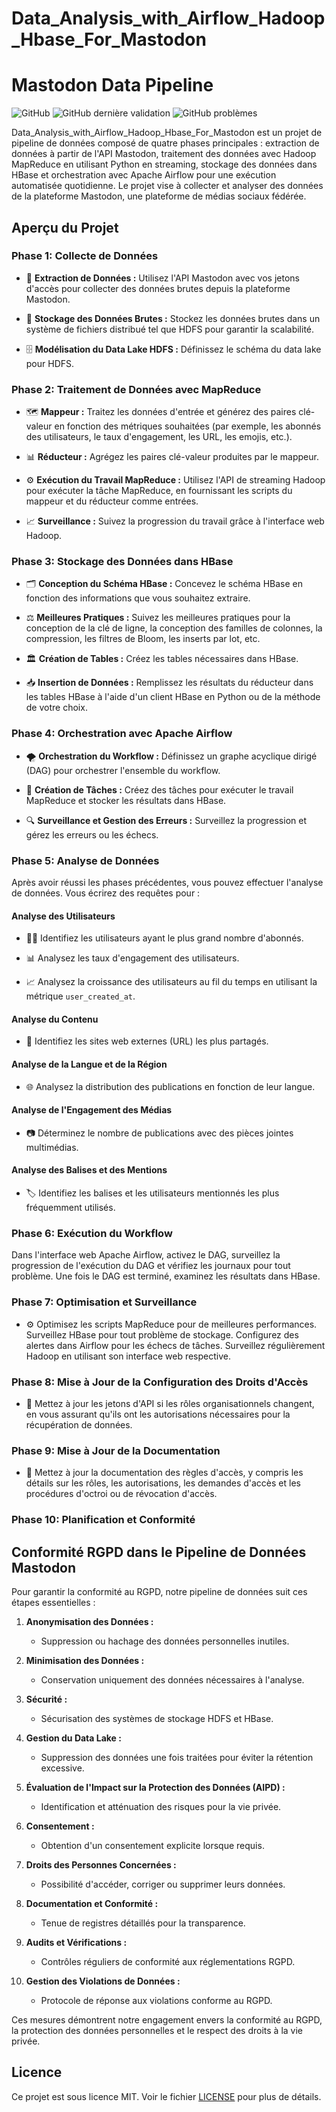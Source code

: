 # Data_Analysis_with_Airflow_Hadoop_Hbase_For_Mastodon

# Mastodon Data Pipeline

![GitHub](https://img.shields.io/github/license/omardbaa/Data_Analysis_with_Airflow_Hadoop_Hbase_For_MastodoW) ![GitHub dernière validation](https://img.shields.io/github/last-commit/omardbaa/Data_Analysis_with_Airflow_Hadoop_Hbase_For_MastodoW) ![GitHub problèmes](https://img.shields.io/github/issues/omardbaa/Data_Analysis_with_Airflow_Hadoop_Hbase_For_MastodoW)

Data_Analysis_with_Airflow_Hadoop_Hbase_For_Mastodon est un projet de pipeline de données composé de quatre phases principales : extraction de données à partir de l'API Mastodon, traitement des données avec Hadoop MapReduce en utilisant Python en streaming, stockage des données dans HBase et orchestration avec Apache Airflow pour une exécution automatisée quotidienne. Le projet vise à collecter et analyser des données de la plateforme Mastodon, une plateforme de médias sociaux fédérée.

## Aperçu du Projet

### Phase 1: Collecte de Données
- 📡 **Extraction de Données :** Utilisez l'API Mastodon avec vos jetons d'accès pour collecter des données brutes depuis la plateforme Mastodon.

- 💾 **Stockage des Données Brutes :** Stockez les données brutes dans un système de fichiers distribué tel que HDFS pour garantir la scalabilité.

- 🗄️ **Modélisation du Data Lake HDFS :** Définissez le schéma du data lake pour HDFS.

### Phase 2: Traitement de Données avec MapReduce
- 🗺️ **Mappeur :** Traitez les données d'entrée et générez des paires clé-valeur en fonction des métriques souhaitées (par exemple, les abonnés des utilisateurs, le taux d'engagement, les URL, les emojis, etc.).

- 📊 **Réducteur :** Agrégez les paires clé-valeur produites par le mappeur.

- ⚙️ **Exécution du Travail MapReduce :** Utilisez l'API de streaming Hadoop pour exécuter la tâche MapReduce, en fournissant les scripts du mappeur et du réducteur comme entrées.

- 📈 **Surveillance :** Suivez la progression du travail grâce à l'interface web Hadoop.

### Phase 3: Stockage des Données dans HBase
- 🗂️ **Conception du Schéma HBase :** Concevez le schéma HBase en fonction des informations que vous souhaitez extraire.

- ⚖️ **Meilleures Pratiques :** Suivez les meilleures pratiques pour la conception de la clé de ligne, la conception des familles de colonnes, la compression, les filtres de Bloom, les inserts par lot, etc.

- 🏛️ **Création de Tables :** Créez les tables nécessaires dans HBase.

- 📥 **Insertion de Données :** Remplissez les résultats du réducteur dans les tables HBase à l'aide d'un client HBase en Python ou de la méthode de votre choix.

### Phase 4: Orchestration avec Apache Airflow
- 🌪️ **Orchestration du Workflow :** Définissez un graphe acyclique dirigé (DAG) pour orchestrer l'ensemble du workflow.

- 📆 **Création de Tâches :** Créez des tâches pour exécuter le travail MapReduce et stocker les résultats dans HBase.

- 🔍 **Surveillance et Gestion des Erreurs :** Surveillez la progression et gérez les erreurs ou les échecs.

### Phase 5: Analyse de Données
Après avoir réussi les phases précédentes, vous pouvez effectuer l'analyse de données. Vous écrirez des requêtes pour :

#### Analyse des Utilisateurs
- 🧑‍💼 Identifiez les utilisateurs ayant le plus grand nombre d'abonnés.

- 📊 Analysez les taux d'engagement des utilisateurs.

- 📈 Analysez la croissance des utilisateurs au fil du temps en utilisant la métrique `user_created_at`.

#### Analyse du Contenu
- 🔗 Identifiez les sites web externes (URL) les plus partagés.

#### Analyse de la Langue et de la Région
- 🌐 Analysez la distribution des publications en fonction de leur langue.

#### Analyse de l'Engagement des Médias
- 📷 Déterminez le nombre de publications avec des pièces jointes multimédias.

#### Analyse des Balises et des Mentions
- 🏷️ Identifiez les balises et les utilisateurs mentionnés les plus fréquemment utilisés.

### Phase 6: Exécution du Workflow
Dans l'interface web Apache Airflow, activez le DAG, surveillez la progression de l'exécution du DAG et vérifiez les journaux pour tout problème. Une fois le DAG est terminé, examinez les résultats dans HBase.

### Phase 7: Optimisation et Surveillance
- ⚙️ Optimisez les scripts MapReduce pour de meilleures performances. Surveillez HBase pour tout problème de stockage. Configurez des alertes dans Airflow pour les échecs de tâches. Surveillez régulièrement Hadoop en utilisant son interface web respective.

### Phase 8: Mise à Jour de la Configuration des Droits d'Accès
- 🔐 Mettez à jour les jetons d'API si les rôles organisationnels changent, en vous assurant qu'ils ont les autorisations nécessaires pour la récupération de données.

### Phase 9: Mise à Jour de la Documentation
- 📄 Mettez à jour la documentation des règles d'accès, y compris les détails sur les rôles, les autorisations, les demandes d'accès et les procédures d'octroi ou de révocation d'accès.

### Phase 10: Planification et Conformité
## Conformité RGPD dans le Pipeline de Données Mastodon

Pour garantir la conformité au RGPD, notre pipeline de données suit ces étapes essentielles :

1. **Anonymisation des Données :**
   - Suppression ou hachage des données personnelles inutiles.

2. **Minimisation des Données :**
   - Conservation uniquement des données nécessaires à l'analyse.

3. **Sécurité :**
   - Sécurisation des systèmes de stockage HDFS et HBase.

4. **Gestion du Data Lake :**
   - Suppression des données une fois traitées pour éviter la rétention excessive.

5. **Évaluation de l'Impact sur la Protection des Données (AIPD) :**
   - Identification et atténuation des risques pour la vie privée.

6. **Consentement :**
   - Obtention d'un consentement explicite lorsque requis.

7. **Droits des Personnes Concernées :**
   - Possibilité d'accéder, corriger ou supprimer leurs données.

8. **Documentation et Conformité :**
   - Tenue de registres détaillés pour la transparence.

9. **Audits et Vérifications :**
   - Contrôles réguliers de conformité aux réglementations RGPD.

10. **Gestion des Violations de Données :**
    - Protocole de réponse aux violations conforme au RGPD.

Ces mesures démontrent notre engagement envers la conformité au RGPD, la protection des données personnelles et le respect des droits à la vie privée.


## Licence

Ce projet est sous licence MIT. Voir le fichier [LICENSE](LICENSE) pour plus de détails.
